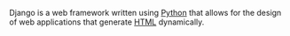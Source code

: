 

Django is a web framework written using [Python](/wiki/Python) that allows for the design of web applications that generate [HTML](/wiki/HTML) dynamically.



